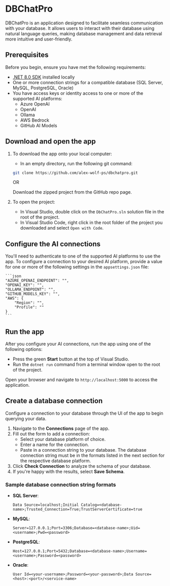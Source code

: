 # DBChatPro

DBChatPro is an application designed to facilitate seamless communication with your database. It allows users to interact with their database using natural language queries, making database management and data retrieval more intuitive and user-friendly.

## Prerequisites

Before you begin, ensure you have met the following requirements:

- [.NET 8.0 SDK](https://dotnet.microsoft.com/download) installed locally
- One or more connection strings for a compatible database (SQL Server, MySQL, PostgreSQL, Oracle)
- You have access keys or identity access to one or more of the supported AI platforms:
    - Azure OpenAI
    - OpenAI
    - Ollama
    - AWS Bedrock
    - GitHub AI Models

## Download and open the app

1. To download the app onto your local computer:

    - In an empty directory, run the following git command:

    ```sh
    git clone https://github.com/alex-wolf-ps/dbchatpro.git
    ```

    OR

    Download the zipped project from the GitHub repo page.

1. To open the project:
    - In Visual Studio, double click on the `DbChatPro.sln` solution file in the root of the project.
    - In Visual Studio Code, right click in the root folder of the project you downloaded and select `Open with Code`.

## Configure the AI connections

You'll need to authenticate to one of the supported AI platforms to use the app. To configure a connection to your desired AI platform, provide a value for one or more of the following settings in the `appsettings.json` file:

    ```json
    "AZURE_OPENAI_ENDPOINT": "", 
    "OPENAI_KEY": "",
    "OLLAMA_ENDPOINT": "",
    "GITHUB_MODELS_KEY": "",
    "AWS": {
        "Region": "",
        "Profile": ""
    }
    ```

## Run the app

After you configure your AI connections, run the app using one of the following options:

- Press the green **Start** button at the top of Visual Studio.
- Run the `dotnet run` command from a terminal window open to the root of the project.

Open your browser and navigate to `http://localhost:5000` to access the application.

## Create a database connection

Configure a connection to your database through the UI of the app to begin querying your data.

1. Navigate to the **Connections** page of the app.
1. Fill out the form to add a connection:
    - Select your database platform of choice.
    - Enter a name for the connection.
    - Paste in a connection string to your database. The database connection string must be in the formats listed in the next section for the respective database platform.
1. Click **Check Connection** to analyze the schema of your database.
1. If you're happy with the results, select **Save Schema**.

### Sample database connection string formats

- **SQL Server**:
    ```plaintext
    Data Source=localhost;Initial Catalog=<database-name>;Trusted_Connection=True;TrustServerCertificate=true
    ```

- **MySQL**:
    ```plaintext
    Server=127.0.0.1;Port=3306;Database=<database-name>;Uid=<username>;Pwd=<password>
    ```

- **PostgreSQL**:
    ```plaintext
    Host=127.0.0.1;Port=5432;Database=<database-name>;Username=<username>;Password=<password>
    ```

- **Oracle**:
    ```plaintext
    User Id=<your-username>;Password=<your-password>;Data Source=<host>:<port>/<service-name>
    ```
